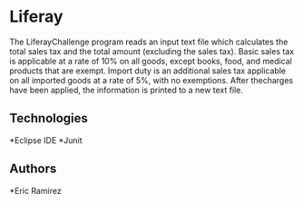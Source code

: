 # Liferay

The LiferayChallenge program reads an input text file which calculates the total sales tax and the total amount (excluding the sales tax). Basic sales tax is applicable at a rate of 10% on all goods, except books, food, and medical products that are exempt. Import duty is an additional sales tax applicable on all imported goods at a rate of 5%, with no exemptions. After thecharges have been applied, the information is printed to a new text file.

## Technologies
*Eclipse IDE
*Junit

## Authors
*Eric Ramirez
